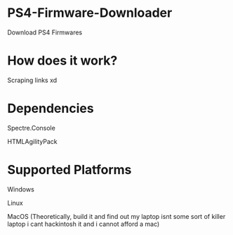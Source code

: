 # PS4-Firmware-Downloader
Download PS4 Firmwares

# How does it work?
Scraping links xd

# Dependencies
Spectre.Console

HTMLAgilityPack

# Supported Platforms
Windows

Linux

MacOS (Theoretically, build it and find out my laptop isnt some sort of killer laptop i cant hackintosh it and i cannot afford a mac)
